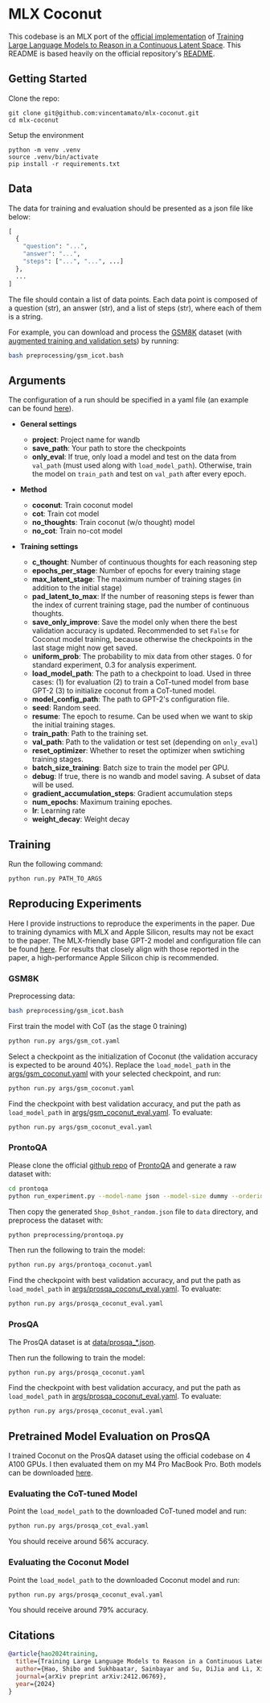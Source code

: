 # MLX Coconut

This codebase is an MLX port of the [official implementation](https://github.com/facebookresearch/coconut) of [Training Large Language Models to Reason in a Continuous Latent Space](https://arxiv.org/abs/2412.06769). This README is based heavily on the official repository's [README](https://github.com/facebookresearch/coconut/blob/main/README.md).

## Getting Started

Clone the repo:

```
git clone git@github.com:vincentamato/mlx-coconut.git
cd mlx-coconut
```

Setup the environment

```
python -m venv .venv
source .venv/bin/activate
pip install -r requirements.txt
```

## Data

The data for training and evaluation should be presented as a json file like below:

```python
[
  {
    "question": "...",
    "answer": "...",
    "steps": ["...", "...", ...]
  },
  ...
]
```

The file should contain a list of data points. Each data point is composed of a question (str), an answer (str), and a list of steps (str), where each of them is a string.

For example, you can download and process the [GSM8K](https://arxiv.org/abs/2110.14168) dataset (with [augmented training and validation sets](https://github.com/da03/Internalize_CoT_Step_by_Step/tree/e06a32ee5e4cd117171daeb4755d2a97ece62761/data/gsm8k)) by running:

```bash
bash preprocessing/gsm_icot.bash
```

## Arguments

The configuration of a run should be specified in a yaml file (an example can be found [here](args/gsm_coconut.yaml)).

- **General settings**

  - **project**: Project name for wandb
  - **save_path**: Your path to store the checkpoints
  - **only_eval**: If true, only load a model and test on the data from `val_path` (must used along with `load_model_path`). Otherwise, train the model on `train_path` and test on `val_path` after every epoch.

- **Method**

  - **coconut**: Train coconut model
  - **cot**: Train cot model
  - **no_thoughts**: Train coconut (w/o thought) model
  - **no_cot**: Train no-cot model

- **Training settings**

  - **c_thought**: Number of continuous thoughts for each reasoning step
  - **epochs_per_stage**: Number of epochs for every training stage
  - **max_latent_stage**: The maximum number of training stages (in addition to the initial stage)
  - **pad_latent_to_max**: If the number of reasoning steps is fewer than the index of current training stage, pad the number of continuous thoughts.
  - **save_only_improve**: Save the model only when there the best validation accuracy is updated. Recommended to set `False` for Coconut model training, because otherwise the checkpoints in the last stage might now get saved.
  - **uniform_prob**: The probability to mix data from other stages. 0 for standard experiment, 0.3 for analysis experiment.
  - **load_model_path**: The path to a checkpoint to load. Used in three cases: (1) for evaluation (2) to train a CoT-tuned model from base GPT-2 (3) to initialize coconut from a CoT-tuned model.
  - **model_config_path**: The path to GPT-2's configuration file.
  - **seed**: Random seed.
  - **resume**: The epoch to resume. Can be used when we want to skip the initial training stages.
  - **train_path**: Path to the training set.
  - **val_path**: Path to the validation or test set (depending on `only_eval`)
  - **reset_optimizer**: Whether to reset the optimizer when swtiching training stages.
  - **batch_size_training**: Batch size to train the model per GPU.
  - **debug**: If true, there is no wandb and model saving. A subset of data will be used.
  - **gradient_accumulation_steps**: Gradient accumulation steps
  - **num_epochs**: Maximum training epoches.
  - **lr**: Learning rate
  - **weight_decay**: Weight decay

## Training

Run the following command:

```bash
python run.py PATH_TO_ARGS
```

## Reproducing Experiments

Here I provide instructions to reproduce the experiments in the paper. Due to training dynamics with MLX and Apple Silicon, results may not be exact to the paper. The MLX-friendly base GPT-2 model and configuration file can be found [here](https://huggingface.co/vincentamato/mlx-coconut/tree/maint). For results that closely align with those reported in the paper, a high-performance Apple Silicon chip is recommended.

### GSM8K

Preprocessing data:

```bash
bash preprocessing/gsm_icot.bash
```

First train the model with CoT (as the stage 0 training)

```bash
python run.py args/gsm_cot.yaml
```

Select a checkpoint as the initialization of Coconut (the validation accuracy is expected to be around 40%). Replace the `load_model_path` in the [args/gsm_coconut.yaml](args/gsm_coconut.yaml) with your selected checkpoint, and run:

```bash
python run.py args/gsm_coconut.yaml
```

Find the checkpoint with best validation accuracy, and put the path as `load_model_path` in [args/gsm_coconut_eval.yaml](args/gsm_coconut_eval.yaml). To evaluate:

```bash
python run.py args/gsm_coconut_eval.yaml
```

### ProntoQA

Please clone the official [github repo](https://github.com/asaparov/prontoqa/tree/f0145b867b3c106285ec9ea1941a3f6eb7c6162d) of [ProntoQA](https://arxiv.org/pdf/2210.01240) and generate a raw dataset with:

```bash
cd prontoqa
python run_experiment.py --model-name json --model-size dummy --ordering random --num-trials 10000 --few-shot-examples 0 --ontology fictional --min-hops 5 --max-hops 5 --hops-skip 1
```

Then copy the generated `5hop_0shot_random.json` file to `data` directory, and preprocess the dataset with:

```bash
python preprocessing/prontoqa.py
```

Then run the following to train the model:

```bash
python run.py args/prontoqa_coconut.yaml
```

Find the checkpoint with best validation accuracy, and put the path as `load_model_path` in [args/prosqa_coconut_eval.yaml](args/prosqa_coconut_eval.yaml). To evaluate:

```bash
python run.py args/prosqa_coconut_eval.yaml
```

### ProsQA

The ProsQA dataset is at [data/prosqa\_\*.json](data).

Then run the following to train the model:

```bash
python run.py args/prosqa_coconut.yaml
```

Find the checkpoint with best validation accuracy, and put the path as `load_model_path` in [args/prosqa_coconut_eval.yaml](args/prosqa_coconut_eval.yaml). To evaluate:

```bash
python run.py args/prosqa_coconut_eval.yaml
```

## Pretrained Model Evaluation on ProsQA

I trained Coconut on the ProsQA dataset using the official codebase on 4 A100 GPUs. I then evaluated them on my M4 Pro MacBook Pro. Both models can be downloaded [here](https://huggingface.co/vincentamato/mlx-coconut/tree/main).

### Evaluating the CoT-tuned Model

Point the `load_model_path` to the downloaded CoT-tuned model and run:

```bash
python run.py args/prosqa_cot_eval.yaml
```

You should receive around 56% accuracy.

### Evaluating the Coconut Model

Point the `load_model_path` to the downloaded Coconut model and run:

```bash
python run.py args/prosqa_coconut_eval.yaml
```

You should receive around 79% accuracy.

## Citations

```bibtex
@article{hao2024training,
  title={Training Large Language Models to Reason in a Continuous Latent Space},
  author={Hao, Shibo and Sukhbaatar, Sainbayar and Su, DiJia and Li, Xian and Hu, Zhiting and Weston, Jason and Tian, Yuandong},
  journal={arXiv preprint arXiv:2412.06769},
  year={2024}
}
```
